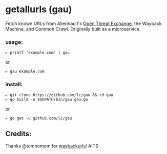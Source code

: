 # getallurls (gau)
Fetch known URLs from AlienVault's [Open Threat Exchange](https://otx.alienvault.com), the Wayback Machine, and Common Crawl. Originally built as a microservice.

### usage:
```
▻ printf 'example.com' | gau
```

or

```
▻ gau example.com
```

### install:

```
▻ git clone https://github.com/lc/gau && cd gau
▻ go build -o $GOPATH/bin/gau gau.go
```

or

```
▻ go get -u github.com/lc/gau
```

## Credits:
Thanks @tomnomom for [waybackurls](https://github.com/tomnomnom/waybackurls)!
AITS
